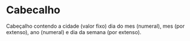 # Cabecalho
Cabeçalho contendo a cidade (valor fixo) dia do mes (numeral), mes (por extenso), ano (numeral) e dia da semana (por extenso).
